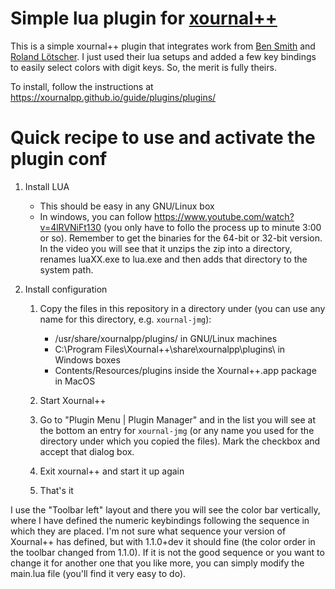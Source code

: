 # Simple lua plugin for [xournal++](https://github.com/xournalpp/xournalpp)

This is a simple xournal++ plugin that integrates work from [Ben Smith](https://github.com/ave-63/xournal-keys) and [Roland Lötscher](https://github.com/xournalpp/xournalpp/tree/master/plugins/ColorCycle). I just used their lua setups and added a few key bindings to easily select colors with digit keys. So, the merit is fully theirs.

To install, follow the instructions at https://xournalpp.github.io/guide/plugins/plugins/ 

# Quick recipe to use and activate the plugin conf

1. Install LUA
   - This should be easy in any GNU/Linux box
   - In windows, you can follow https://www.youtube.com/watch?v=4lRVNiFt130 (you only have to follo the process up to minute 3:00 or so). Remember to get the binaries for the 64-bit or 32-bit version. In the video you will see that it unzips the zip into a directory, renames luaXX.exe to lua.exe and then adds that directory to the system path.

2. Install configuration

   1. Copy the files in this repository in a directory under (you can use any name for this directory, e.g. `xournal-jmg`):
      - /usr/share/xournalpp/plugins/ in GNU/Linux machines 
      - C:\Program Files\Xournal++\share\xournalpp\plugins\ in Windows boxes
      - Contents/Resources/plugins inside the Xournal++.app package in MacOS

   2. Start Xournal++
   3. Go to "Plugin Menu | Plugin Manager" and in the list you will see at the bottom an entry for `xournal-jmg` (or any name you used for the directory under which you copied the files). Mark the checkbox and accept that dialog box.
   4. Exit xournal++ and start it up again
   5. That's it
   
I use the "Toolbar left" layout and there you will see the color bar vertically, where I have defined the numeric keybindings following the sequence in which they are placed. I'm not sure what sequence your version of Xournal++ has defined, but with 1.1.0+dev it should fine (the color order in the toolbar changed from 1.1.0).  If it is not the good sequence or you want to change it for another one that you like more, you can simply modify the main.lua file (you'll find it very easy to do).
